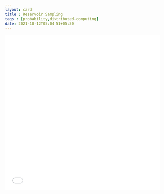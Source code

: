 ```yaml
---
layout: card
title : Reservoir Sampling
tags : [probability,distributed-computing]
date: 2021-10-12T05:04:51+05:30
---
```


<!--<embed src="{{site.dev-images}}/2021-10-12-reservoir-sampling.pdf" width="500" height="500"  type="application/pdf" frameborder="0" allowfullscreen>-->
<embed src="{{site.images}}/2021-10-12-reservoir-sampling.pdf" width="500" height="500"  type="application/pdf" frameborder="0" allowfullscreen>
    